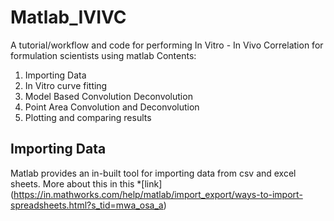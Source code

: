 # Matlab_IVIVC
A tutorial/workflow and code for performing In Vitro - In Vivo Correlation for formulation scientists using matlab
Contents:
1) Importing Data
2) In Vitro curve fitting
3) Model Based Convolution Deconvolution 
4) Point Area Convolution and Deconvolution
5) Plotting and comparing results

## Importing Data

Matlab provides an in-built tool for importing data from csv and excel sheets. More about this in this *[link] (https://in.mathworks.com/help/matlab/import_export/ways-to-import-spreadsheets.html?s_tid=mwa_osa_a)
